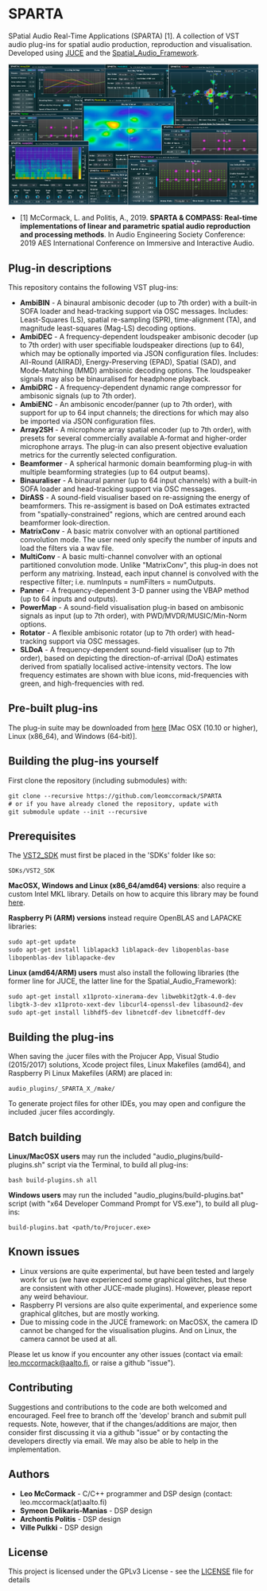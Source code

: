 # SPARTA

SPatial Audio Real-Time Applications (SPARTA) [1]. A collection of VST audio plug-ins for spatial audio production, reproduction and visualisation. Developed using [JUCE](https://github.com/WeAreROLI/JUCE/) and the [Spatial_Audio_Framework](https://github.com/leomccormack/Spatial_Audio_Framework).

![](sparta_screenshot.png)

* [1] McCormack, L. and Politis, A., 2019. **SPARTA & COMPASS: Real-time implementations of linear and parametric spatial audio reproduction and processing methods**. In Audio Engineering Society Conference: 2019 AES International Conference on Immersive and Interactive Audio.

## Plug-in descriptions

This repository contains the following VST plug-ins:
* **AmbiBIN** - A binaural ambisonic decoder (up to 7th order) with a built-in SOFA loader and head-tracking support via OSC messages. Includes: Least-Squares (LS), spatial re-sampling (SPR), time-alignment (TA), and magnitude least-squares (Mag-LS) decoding options.
* **AmbiDEC** - A frequency-dependent loudspeaker ambisonic decoder (up to 7th order) with user specifiable loudspeaker directions (up to 64), which may be optionally imported via JSON configuration files. Includes: All-Round (AllRAD), Energy-Preserving (EPAD), Spatial (SAD), and Mode-Matching (MMD) ambisonic decoding options. The loudspeaker signals may also be binauralised for headphone playback.
* **AmbiDRC** - A frequency-dependent dynamic range compressor for ambisonic signals (up to 7th order). 
* **AmbiENC** - An ambisonic encoder/panner (up to 7th order), with support for up to 64 input channels; the directions for which may also be imported via JSON configuration files. 
* **Array2SH** - A microphone array spatial encoder (up to 7th order), with presets for several commercially available A-format and higher-order microphone arrays. The plug-in can also present objective evaluation metrics for the currently selected configuration.
* **Beamformer** - A spherical harmonic domain beamforming plug-in with multiple beamforming strategies (up to 64 output beams).  
* **Binauraliser** - A binaural panner (up to 64 input channels) with a built-in SOFA loader and head-tracking support via OSC messages.
* **DirASS** - A sound-field visualiser based on re-assigning the energy of beamformers. This re-assigment is based on DoA estimates extracted from "spatially-constrained" regions, which are centred around each beamformer look-direction. 
* **MatrixConv** - A basic matrix convolver with an optional partitioned convolution mode. The user need only specify the number of inputs and load the filters via a wav file.
* **MultiConv** - A basic multi-channel convolver with an optional partitioned convolution mode. Unlike "MatrixConv", this plug-in does not perform any matrixing. Instead, each input channel is convolved with the respective filter; i.e. numInputs = numFilters = numOutputs.
* **Panner** - A frequency-dependent 3-D panner using the VBAP method (up to 64 inputs and outputs).
* **PowerMap** - A sound-field visualisation plug-in based on ambisonic signals as input (up to 7th order), with PWD/MVDR/MUSIC/Min-Norm options.
* **Rotator** - A flexible ambisonic rotator (up to 7th order) with head-tracking support via OSC messages. 
* **SLDoA** - A frequency-dependent sound-field visualiser (up to 7th order), based on depicting the direction-of-arrival (DoA) estimates derived from spatially localised active-intensity vectors. The low frequency estimates are shown with blue icons, mid-frequencies with green, and high-frequencies with red. 

## Pre-built plug-ins

The plug-in suite may be downloaded from [here](http://research.spa.aalto.fi/projects/sparta_vsts/) [Mac OSX (10.10 or higher), Linux (x86_64), and Windows (64-bit)].

## Building the plug-ins yourself

First clone the repository (including submodules) with:

```
git clone --recursive https://github.com/leomccormack/SPARTA
# or if you have already cloned the repository, update with
git submodule update --init --recursive
```

## Prerequisites 

The [VST2_SDK](https://web.archive.org/web/20181016150224/https://download.steinberg.net/sdk_downloads/vstsdk3610_11_06_2018_build_37.zip) must first be placed in the 'SDKs' folder like so:

```
SDKs/VST2_SDK
```

**MacOSX, Windows and Linux (x86_64/amd64) versions**: also require a custom Intel MKL library. Details on how to acquire this library may be found [here](https://github.com/leomccormack/Spatial_Audio_Framework/blob/master/CUSTOM_INTEL_MKL_INTRUCTIONS.md). 

**Raspberry Pi (ARM) versions** instead require OpenBLAS and LAPACKE libraries:

```
sudo apt-get update
sudo apt-get install liblapack3 liblapack-dev libopenblas-base libopenblas-dev liblapacke-dev
```

**Linux (amd64/ARM) users** must also install the following libraries (the former line for JUCE, the latter line for the Spatial_Audio_Framework):

```
sudo apt-get install x11proto-xinerama-dev libwebkit2gtk-4.0-dev libgtk-3-dev x11proto-xext-dev libcurl4-openssl-dev libasound2-dev
sudo apt-get install libhdf5-dev libnetcdf-dev libnetcdff-dev
```

## Building the plug-ins

When saving the .jucer files with the Projucer App, Visual Studio (2015/2017) solutions, Xcode project files, Linux Makefiles (amd64), and Raspberry Pi Linux Makefiles (ARM) are placed in:

```
audio_plugins/_SPARTA_X_/make/
```

To generate project files for other IDEs, you may open and configure the included .jucer files accordingly.

## Batch building 

**Linux/MacOSX users** may run the included "audio_plugins/build-plugins.sh" script via the Terminal, to build all plug-ins:

```
bash build-plugins.sh all
```

**Windows users** may run the included "audio_plugins/build-plugins.bat" script (with "x64 Developer Command Prompt for VS.exe"), to build all plug-ins:

```
build-plugins.bat <path/to/Projucer.exe>
```

## Known issues

* Linux versions are quite experimental, but have been tested and largely work for us (we have experienced some graphical glitches, but these are consistent with other JUCE-made plugins).  However, please report any weird behaviour. 
* Raspberry PI versions are also quite experimental, and experience some graphical glitches, but are mostly working. 
* Due to missing code in the JUCE framework: on MacOSX, the camera ID cannot be changed for the visualisation plugins. And on Linux, the camera cannot be used at all.

Please let us know if you encounter any other issues (contact via email: leo.mccormack@aalto.fi, or raise a github "issue").

## Contributing

Suggestions and contributions to the code are both welcomed and encouraged. Feel free to branch off the 'develop' branch and submit pull requests. Note, however, that if the changes/additions are major, then consider first discussing it via a github "issue" or by contacting the developers directly via email. We may also be able to help in the implementation.

## Authors

* **Leo McCormack** - C/C++ programmer and DSP design (contact: leo.mccormack(at)aalto.fi)
* **Symeon Delikaris-Manias** - DSP design
* **Archontis Politis** -  DSP design
* **Ville Pulkki** - DSP design

## License

This project is licensed under the GPLv3 License - see the [LICENSE](LICENSE) file for details
